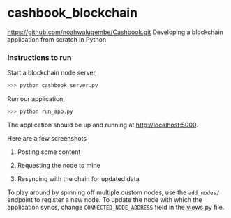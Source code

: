 # cashbook_blockchain
https://github.com/noahwalugembe/Cashbook.git
Developing a blockchain application from scratch in Python


### Instructions to run

Start a blockchain node server,

```sh
>>> python cashbook_server.py
```

Run our application,

```sh
>>> python run_app.py
```

The application should be up and running at [http://localhost:5000](http://localhost:5000).

Here are a few screenshots

1. Posting some content


2. Requesting the node to mine


3. Resyncing with the chain for updated data



To play around by spinning off multiple custom nodes, use the `add_nodes/` endpoint to register a new node.
To update the node with which the application syncs, change `CONNECTED_NODE_ADDRESS` field in the [views.py](https://github.com/noahwalugembe/Cashbook/master/app/views.py) file.
